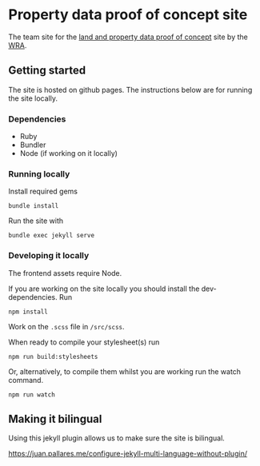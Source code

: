 # Property data proof of concept site

The team site for the [land and property data proof of concept](https://welsh-revenue-authority.github.io/property-data-poc/en/) site by the [WRA](https://gov.wales/welsh-revenue-authority).

## Getting started

The site is hosted on github pages. The instructions below are for running the site locally.

### Dependencies

* Ruby
* Bundler
* Node (if working on it locally)

### Running locally

Install required gems
```
bundle install
```

Run the site with
```
bundle exec jekyll serve
```

### Developing it locally

The frontend assets require Node.

If you are working on the site locally you should install the dev-dependencies. Run
```
npm install
```

Work on the `.scss` file in `/src/scss`.

When ready to compile your stylesheet(s) run
```
npm run build:stylesheets
```

Or, alternatively, to compile them whilst you are working run the watch command.
```
npm run watch
```

## Making it bilingual

Using this jekyll plugin allows us to make sure the site is bilingual.

https://juan.pallares.me/configure-jekyll-multi-language-without-plugin/
